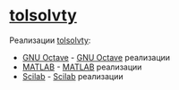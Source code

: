 # [tolsolvty](http://www.nsc.ru/interval/)

Реализации [tolsolvty](http://www.nsc.ru/interval/):
* [GNU Octave](GNU%20Octave) - [GNU Octave](https://www.gnu.org/software/octave/) реализации
* [MATLAB](MATLAB) - [MATLAB](https://www.mathworks.com/products/matlab.html) реализации
* [Scilab](Scilab) - [Scilab](https://www.scilab.org) реализации
